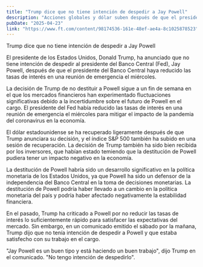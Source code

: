 ```yaml
---
title: "Trump dice que no tiene intención de despedir a Jay Powell"
description: "Acciones globales y dólar suben después de que el presidente estadounidense eche un poco de presión al presidente del Fed"
pubDate: "2025-04-23"
link: "https://www.ft.com/content/98174536-161e-48ef-ae4a-8c1025878523"
---
```


Trump dice que no tiene intención de despedir a Jay Powell

El presidente de los Estados Unidos, Donald Trump, ha anunciado que no tiene intención de despedir al presidente del Banco Central (Fed), Jay Powell, después de que el presidente del Banco Central haya reducido las tasas de interés en una reunión de emergencia el miércoles.

La decisión de Trump de no destituir a Powell sigue a un fin de semana en el que los mercados financieros han experimentado fluctuaciones significativas debido a la incertidumbre sobre el futuro de Powell en el cargo. El presidente del Fed había reducido las tasas de interés en una reunión de emergencia el miércoles para mitigar el impacto de la pandemia del coronavirus en la economía.

El dólar estadounidense se ha recuperado ligeramente después de que Trump anunciara su decisión, y el índice S&P 500 también ha subido en una sesión de recuperación. La decisión de Trump también ha sido bien recibida por los inversores, que habían estado temiendo que la destitución de Powell pudiera tener un impacto negativo en la economía.

La destitución de Powell habría sido un desarrollo significativo en la política monetaria de los Estados Unidos, ya que Powell ha sido un defensor de la independencia del Banco Central en la toma de decisiones monetarias. La destitución de Powell podría haber llevado a un cambio en la política monetaria del país y podría haber afectado negativamente la estabilidad financiera.

En el pasado, Trump ha criticado a Powell por no reducir las tasas de interés lo suficientemente rápido para satisfacer las expectativas del mercado. Sin embargo, en un comunicado emitido el sábado por la mañana, Trump dijo que no tenía intención de despedir a Powell y que estaba satisfecho con su trabajo en el cargo.

"Jay Powell es un buen tipo y está haciendo un buen trabajo", dijo Trump en el comunicado. "No tengo intención de despedirlo".